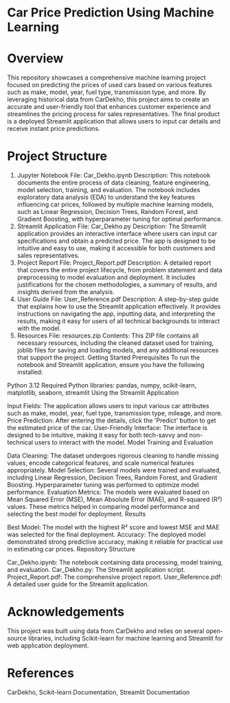 # Car Price Prediction Using Machine Learning
# Overview
This repository showcases a comprehensive machine learning project focused on predicting the prices of used cars based on various features such as make, model, year, fuel type, transmission type, and more. By leveraging historical data from CarDekho, this project aims to create an accurate and user-friendly tool that enhances customer experience and streamlines the pricing process for sales representatives. The final product is a deployed Streamlit application that allows users to input car details and receive instant price predictions.

# Project Structure
1. Jupyter Notebook
File: Car_Dekho.ipynb
Description: This notebook documents the entire process of data cleaning, feature engineering, model selection, training, and evaluation. The notebook includes exploratory data analysis (EDA) to understand the key features influencing car prices, followed by multiple machine learning models, such as Linear Regression, Decision Trees, Random Forest, and Gradient Boosting, with hyperparameter tuning for optimal performance.
2. Streamlit Application
File: Car_Dekho.py
Description: The Streamlit application provides an interactive interface where users can input car specifications and obtain a predicted price. The app is designed to be intuitive and easy to use, making it accessible for both customers and sales representatives.
3. Project Report
File: Project_Report.pdf
Description: A detailed report that covers the entire project lifecycle, from problem statement and data preprocessing to model evaluation and deployment. It includes justifications for the chosen methodologies, a summary of results, and insights derived from the analysis.
4. User Guide
File: User_Reference.pdf
Description: A step-by-step guide that explains how to use the Streamlit application effectively. It provides instructions on navigating the app, inputting data, and interpreting the results, making it easy for users of all technical backgrounds to interact with the model.
5. Resources
File: resources.zip
Contents: This ZIP file contains all necessary resources, including the cleaned dataset used for training, joblib files for saving and loading models, and any additional resources that support the project.
Getting Started
Prerequisites
To run the notebook and Streamlit application, ensure you have the following installed:

Python 3.12
Required Python libraries: pandas, numpy, scikit-learn, matplotlib, seaborn, streamlit
Using the Streamlit Application

Input Fields: The application allows users to input various car attributes such as make, model, year, fuel type, transmission type, mileage, and more.
Price Prediction: After entering the details, click the 'Predict' button to get the estimated price of the car.
User-Friendly Interface: The interface is designed to be intuitive, making it easy for both tech-savvy and non-technical users to interact with the model.
Model Training and Evaluation

Data Cleaning: The dataset undergoes rigorous cleaning to handle missing values, encode categorical features, and scale numerical features appropriately.
Model Selection: Several models were trained and evaluated, including Linear Regression, Decision Trees, Random Forest, and Gradient Boosting. Hyperparameter tuning was performed to optimize model performance.
Evaluation Metrics: The models were evaluated based on Mean Squared Error (MSE), Mean Absolute Error (MAE), and R-squared (R²) values. These metrics helped in comparing model performance and selecting the best model for deployment.
Results

Best Model: The model with the highest R² score and lowest MSE and MAE was selected for the final deployment.
Accuracy: The deployed model demonstrated strong predictive accuracy, making it reliable for practical use in estimating car prices.
Repository Structure

Car_Dekho.ipynb: The notebook containing data processing, model training, and evaluation.
Car_Dekho.py: The Streamlit application script.
Project_Report.pdf: The comprehensive project report.
User_Reference.pdf: A detailed user guide for the Streamlit application.


# Acknowledgements

This project was built using data from CarDekho and relies on several open-source libraries, including Scikit-learn for machine learning and Streamlit for web application deployment.

# References

CarDekho,
Scikit-learn Documentation,
Streamlit Documentation
